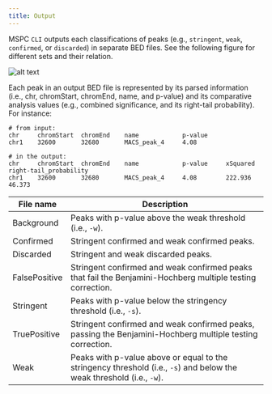 ```yaml
---
title: Output
---
```


MSPC `CLI` outputs each classifications of peaks (e.g., `stringent`, `weak`, `confirmed`, or
`discarded`) in separate BED files. See the following figure for different sets and their 
relation. 

![alt text](assets/sets.svg)


Each peak in an output BED file is represented by its parsed information (i.e., chr, chromStart, 
chromEnd, name, and p-value) and its comparative analysis values (e.g., combined significance,
and its right-tail probability). For instance:

```shell
# from input:
chr		chromStart	chromEnd	name			p-value
chr1	32600		32680		MACS_peak_4		4.08

# in the output:
chr		chromStart	chromEnd	name			p-value		xSquared	right-tail_probability
chr1	32600		32680		MACS_peak_4		4.08		222.936		46.373
```



| File name      | Description |
| -------------- | ----------- |
| Background     | Peaks with p-value above the weak threshold (i.e., `-w`). | 
| Confirmed      | Stringent confirmed and weak confirmed peaks. |
| Discarded      | Stringent and weak discarded peaks. |
| FalsePositive  | Stringent confirmed and weak confirmed peaks that fail the Benjamini-Hochberg multiple testing correction. |
| Stringent      | Peaks with p-value below the stringency threshold (i.e., `-s`). |
| TruePositive   | Stringent confirmed and weak confirmed peaks, passing the Benjamini-Hochberg multiple testing correction. |
| Weak           | Peaks with p-value above or equal to the stringency threshold (i.e., `-s`) and below the weak threshold (i.e., `-w`). |


